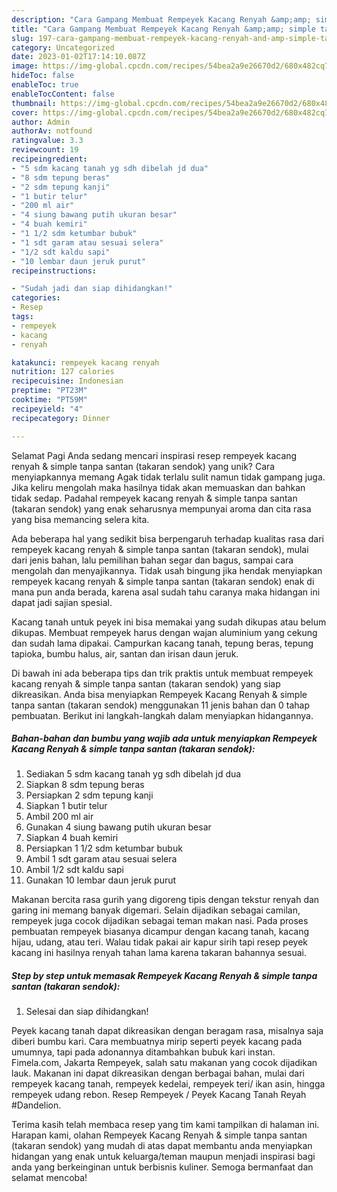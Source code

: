 ```yaml
---
description: "Cara Gampang Membuat Rempeyek Kacang Renyah &amp;amp; simple tanpa santan (takaran sendok) yang Enak, Lezat"
title: "Cara Gampang Membuat Rempeyek Kacang Renyah &amp;amp; simple tanpa santan (takaran sendok) yang Enak, Lezat"
slug: 197-cara-gampang-membuat-rempeyek-kacang-renyah-and-amp-simple-tanpa-santan-takaran-sendok-yang-enak-lezat
category: Uncategorized
date: 2023-01-02T17:14:10.087Z
image: https://img-global.cpcdn.com/recipes/54bea2a9e26670d2/680x482cq70/rempeyek-kacang-renyah-simple-tanpa-santan-takaran-sendok-foto-resep-utama.jpg
hideToc: false
enableToc: true
enableTocContent: false
thumbnail: https://img-global.cpcdn.com/recipes/54bea2a9e26670d2/680x482cq70/rempeyek-kacang-renyah-simple-tanpa-santan-takaran-sendok-foto-resep-utama.jpg
cover: https://img-global.cpcdn.com/recipes/54bea2a9e26670d2/680x482cq70/rempeyek-kacang-renyah-simple-tanpa-santan-takaran-sendok-foto-resep-utama.jpg
author: Admin
authorAv: notfound
ratingvalue: 3.3
reviewcount: 19
recipeingredient:
- "5 sdm kacang tanah yg sdh dibelah jd dua"
- "8 sdm tepung beras"
- "2 sdm tepung kanji"
- "1 butir telur"
- "200 ml air"
- "4 siung bawang putih ukuran besar"
- "4 buah kemiri"
- "1 1/2 sdm ketumbar bubuk"
- "1 sdt garam atau sesuai selera"
- "1/2 sdt kaldu sapi"
- "10 lembar daun jeruk purut"
recipeinstructions:

- "Sudah jadi dan siap dihidangkan!"
categories:
- Resep
tags:
- rempeyek
- kacang
- renyah

katakunci: rempeyek kacang renyah 
nutrition: 127 calories
recipecuisine: Indonesian
preptime: "PT23M"
cooktime: "PT59M"
recipeyield: "4"
recipecategory: Dinner

---
```



Selamat Pagi Anda sedang mencari inspirasi resep rempeyek kacang renyah &amp; simple tanpa santan (takaran sendok) yang unik? Cara menyiapkannya memang Agak tidak terlalu sulit namun tidak gampang juga. Jika keliru mengolah maka hasilnya tidak akan memuaskan dan bahkan tidak sedap. Padahal rempeyek kacang renyah &amp; simple tanpa santan (takaran sendok) yang enak seharusnya mempunyai aroma dan cita rasa yang bisa memancing selera kita.


Ada beberapa hal yang sedikit bisa berpengaruh terhadap kualitas rasa dari rempeyek kacang renyah &amp; simple tanpa santan (takaran sendok), mulai dari jenis bahan, lalu pemilihan bahan segar dan bagus, sampai cara mengolah dan menyajikannya. Tidak usah bingung jika hendak menyiapkan rempeyek kacang renyah &amp; simple tanpa santan (takaran sendok) enak di mana pun anda berada, karena asal sudah tahu caranya maka hidangan ini dapat jadi sajian spesial.

Kacang tanah untuk peyek ini bisa memakai yang sudah dikupas atau belum dikupas. Membuat rempeyek harus dengan wajan aluminium yang cekung dan sudah lama dipakai. Campurkan kacang tanah, tepung beras, tepung tapioka, bumbu halus, air, santan dan irisan daun jeruk.


Di bawah ini ada beberapa tips dan trik praktis untuk membuat rempeyek kacang renyah &amp; simple tanpa santan (takaran sendok) yang siap dikreasikan. Anda bisa menyiapkan Rempeyek Kacang Renyah &amp; simple tanpa santan (takaran sendok) menggunakan 11 jenis bahan dan 0 tahap pembuatan. Berikut ini langkah-langkah dalam menyiapkan hidangannya.

<!--inarticleads1-->

##### Bahan-bahan dan bumbu yang wajib ada untuk menyiapkan Rempeyek Kacang Renyah &amp; simple tanpa santan (takaran sendok):

1. Sediakan 5 sdm kacang tanah yg sdh dibelah jd dua
1. Siapkan 8 sdm tepung beras
1. Persiapkan 2 sdm tepung kanji
1. Siapkan 1 butir telur
1. Ambil 200 ml air
1. Gunakan 4 siung bawang putih ukuran besar
1. Siapkan 4 buah kemiri
1. Persiapkan 1 1/2 sdm ketumbar bubuk
1. Ambil 1 sdt garam atau sesuai selera
1. Ambil 1/2 sdt kaldu sapi
1. Gunakan 10 lembar daun jeruk purut


Makanan bercita rasa gurih yang digoreng tipis dengan tekstur renyah dan garing ini memang banyak digemari. Selain dijadikan sebagai camilan, rempeyek juga cocok dijadikan sebagai teman makan nasi. Pada proses pembuatan rempeyek biasanya dicampur dengan kacang tanah, kacang hijau, udang, atau teri. Walau tidak pakai air kapur sirih tapi resep peyek kacang ini hasilnya renyah tahan lama karena takaran bahannya sesuai. 

<!--inarticleads2-->

##### Step by step untuk memasak Rempeyek Kacang Renyah &amp; simple tanpa santan (takaran sendok):


1. Selesai dan siap dihidangkan!

Peyek kacang tanah dapat dikreasikan dengan beragam rasa, misalnya saja diberi bumbu kari. Cara membuatnya mirip seperti peyek kacang pada umumnya, tapi pada adonannya ditambahkan bubuk kari instan. Fimela.com, Jakarta Rempeyek, salah satu makanan yang cocok dijadikan lauk. Makanan ini dapat dikreasikan dengan berbagai bahan, mulai dari rempeyek kacang tanah, rempeyek kedelai, rempeyek teri/ ikan asin, hingga rempeyek udang rebon. Resep Rempeyek / Peyek Kacang Tanah Reyah #Dandelion. 

Terima kasih telah membaca resep yang tim kami tampilkan di halaman ini. Harapan kami, olahan Rempeyek Kacang Renyah &amp; simple tanpa santan (takaran sendok) yang mudah di atas dapat membantu anda menyiapkan hidangan yang enak untuk keluarga/teman maupun menjadi inspirasi bagi anda yang berkeinginan untuk berbisnis kuliner. Semoga bermanfaat dan selamat mencoba!
